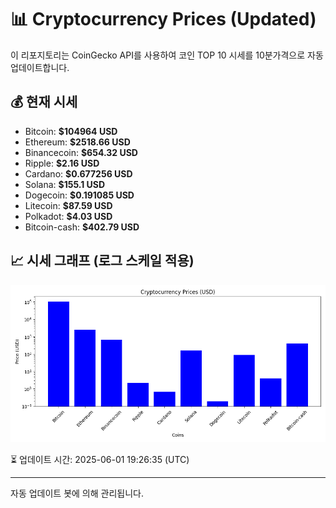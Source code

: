 
# 📊 Cryptocurrency Prices (Updated)

이 리포지토리는 CoinGecko API를 사용하여 코인 TOP 10 시세를 10분가격으로 자동 업데이트합니다.

## 💰 현재 시세
- Bitcoin: **$104964 USD**
- Ethereum: **$2518.66 USD**
- Binancecoin: **$654.32 USD**
- Ripple: **$2.16 USD**
- Cardano: **$0.677256 USD**
- Solana: **$155.1 USD**
- Dogecoin: **$0.191085 USD**
- Litecoin: **$87.59 USD**
- Polkadot: **$4.03 USD**
- Bitcoin-cash: **$402.79 USD**

## 📈 시세 그래프 (로그 스케일 적용)
![Crypto Prices](crypto_prices.png)

⏳ 업데이트 시간: 2025-06-01 19:26:35 (UTC)

---
자동 업데이트 봇에 의해 관리됩니다.
